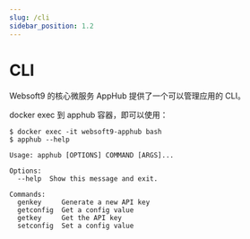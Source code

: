 ```yaml
---
slug: /cli
sidebar_position: 1.2
---
```


# CLI

Websoft9 的核心微服务 AppHub 提供了一个可以管理应用的 CLI。  

docker exec 到 apphub 容器，即可以使用：

```
$ docker exec -it websoft9-apphub bash
$ apphub --help

Usage: apphub [OPTIONS] COMMAND [ARGS]...

Options:
  --help  Show this message and exit.

Commands:
  genkey     Generate a new API key
  getconfig  Get a config value
  getkey     Get the API key
  setconfig  Set a config value
```